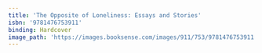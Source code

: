 ```yaml
---
title: 'The Opposite of Loneliness: Essays and Stories'
isbn: '9781476753911'
binding: Hardcover
image_path: 'https://images.booksense.com/images/911/753/9781476753911.jpg'
---
```


